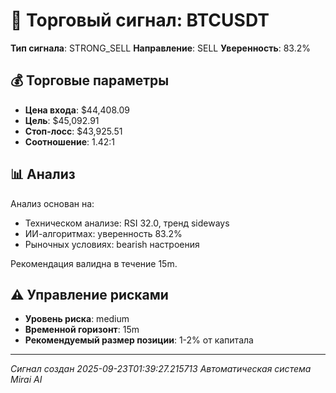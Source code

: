 
# 🎯 Торговый сигнал: BTCUSDT

**Тип сигнала**: STRONG_SELL
**Направление**: SELL
**Уверенность**: 83.2%

## 💰 Торговые параметры
- **Цена входа**: $44,408.09
- **Цель**: $45,092.91
- **Стоп-лосс**: $43,925.51
- **Соотношение**: 1.42:1

## 📊 Анализ

Анализ основан на:
- Техническом анализе: RSI 32.0, тренд sideways
- ИИ-алгоритмах: уверенность 83.2%
- Рыночных условиях: bearish настроения

Рекомендация валидна в течение 15m.
        

## ⚠️ Управление рисками
- **Уровень риска**: medium
- **Временной горизонт**: 15m
- **Рекомендуемый размер позиции**: 1-2% от капитала

---
*Сигнал создан 2025-09-23T01:39:27.215713*
*Автоматическая система Mirai AI*
        
